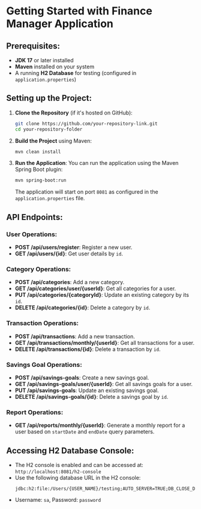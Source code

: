 
# Getting Started with Finance Manager Application

## Prerequisites:
- **JDK 17** or later installed
- **Maven** installed on your system
- A running **H2 Database** for testing (configured in `application.properties`)

## Setting up the Project:
1. **Clone the Repository** (if it's hosted on GitHub):
   ```bash
   git clone https://github.com/your-repository-link.git
   cd your-repository-folder
   ```

2. **Build the Project** using Maven:
   ```bash
   mvn clean install
   ```

3. **Run the Application**:
   You can run the application using the Maven Spring Boot plugin:
   ```bash
   mvn spring-boot:run
   ```
   The application will start on port `8081` as configured in the `application.properties` file.

## API Endpoints:

### User Operations:
- **POST /api/users/register**: Register a new user.
- **GET /api/users/{id}**: Get user details by `id`.

### Category Operations:
- **POST /api/categories**: Add a new category.
- **GET /api/categories/user/{userId}**: Get all categories for a user.
- **PUT /api/categories/{categoryId}**: Update an existing category by its `id`.
- **DELETE /api/categories/{id}**: Delete a category by `id`.

### Transaction Operations:
- **POST /api/transactions**: Add a new transaction.
- **GET /api/transactions/monthly/{userId}**: Get all transactions for a user.
- **DELETE /api/transactions/{id}**: Delete a transaction by `id`.

### Savings Goal Operations:
- **POST /api/savings-goals**: Create a new savings goal.
- **GET /api/savings-goals/user/{userId}**: Get all savings goals for a user.
- **PUT /api/savings-goals**: Update an existing savings goal.
- **DELETE /api/savings-goals/{id}**: Delete a savings goal by `id`.

### Report Operations:
- **GET /api/reports/monthly/{userId}**: Generate a monthly report for a user based on `startDate` and `endDate` query parameters.

## Accessing H2 Database Console:
- The H2 console is enabled and can be accessed at:  
  `http://localhost:8081/h2-console`
- Use the following database URL in the H2 console:
  ```
  jdbc:h2:file:/Users/{USER_NAME}/testing;AUTO_SERVER=TRUE;DB_CLOSE_DELAY=-1
  ```
- Username: `sa`, Password: `password`

